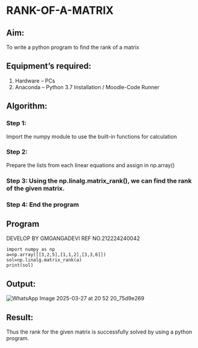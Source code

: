 # RANK-OF-A-MATRIX
## Aim:
To write a python program to find the rank of a matrix
## Equipment’s required:
1. 	Hardware – PCs
2. 	Anaconda – Python 3.7 Installation / Moodle-Code Runner
## Algorithm:
### Step 1:
Import the numpy module to use the built-in functions for calculation
### Step 2:
Prepare the lists from each linear equations and assign in np.array()

### Step 3: Using the np.linalg.matrix_rank(), we can find the rank of the given matrix.
### Step 4: End the program
## Program
DEVELOP BY GMGANGADEVI
REF NO.212224240042
```
import numpy as np
a=np.array([[3,2,5],[1,1,2],[3,3,6]])
sol=np.linalg.matrix_rank(a)
print(sol)
```
## Output:

![WhatsApp Image 2025-03-27 at 20 52 20_75d9e269](https://github.com/user-attachments/assets/9ce69cc9-4206-48fd-b2ec-1ae046cccbc0)


## Result:
Thus the rank for the given matrix is successfully solved by  using a python program.


